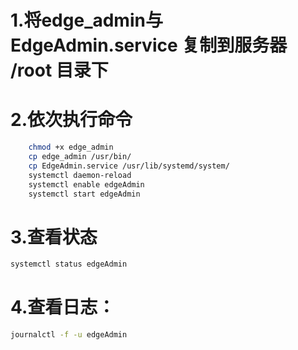 # 1.将edge_admin与EdgeAdmin.service 复制到服务器 /root 目录下
# 2.依次执行命令 
``` bash
    chmod +x edge_admin
    cp edge_admin /usr/bin/
    cp EdgeAdmin.service /usr/lib/systemd/system/
    systemctl daemon-reload
    systemctl enable edgeAdmin
    systemctl start edgeAdmin
```
# 3.查看状态
``` bash
systemctl status edgeAdmin
```
# 4.查看日志：
``` bash
journalctl -f -u edgeAdmin
```